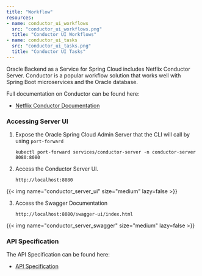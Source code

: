 ```yaml
---
title: "Workflow"
resources:
- name: conductor_ui_workflows
  src: "conductor_ui_workflows.png"
  title: "Conductor UI Workflows"
- name: conductor_ui_tasks
  src: "conductor_ui_tasks.png"
  title: "Conductor UI Tasks"
---
```


Oracle Backend as a Service for Spring Cloud includes Netflix Conductor Server. Conductor is a popular workflow solution that works well with Spring Boot microservices and the Oracle database.

Full documentation on Conductor can be found here:

* [Netflix Conductor Documentation](https://conductor.netflix.com/)

### Accessing Server UI

1. Expose the Oracle Spring Cloud Admin Server that the CLI will call by using `port-forward`

    ```shell
    kubectl port-forward services/conductor-server -n conductor-server 8080:8080
    ```

2. Access the Conductor Server UI.

    ```shell
    http://localhost:8080
    ```

<!-- spellchecker-disable -->
{{< img name="conductor_server_ui" size="medium" lazy=false >}}
<!-- spellchecker-enable -->

3. Access the Swagger Documentation

    ```shell
    http://localhost:8080/swagger-ui/index.html
    ```

<!-- spellchecker-disable -->
{{< img name="conductor_server_swagger" size="medium" lazy=false >}}
<!-- spellchecker-enable -->

### API Specification

The API Specification can be found here:

* [API Specification](https://conductor.netflix.com/apispec.html)
